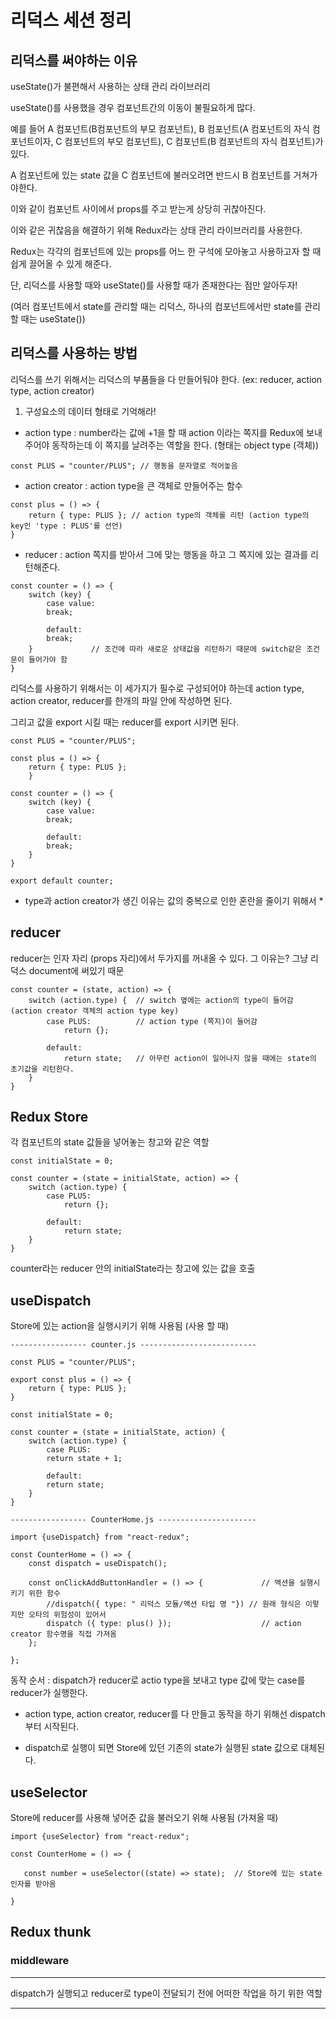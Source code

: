 # 리덕스 세션 정리

## 리덕스를 써야하는 이유

useState()가 불편해서 사용하는 상태 관리 라이브러리

useState()를 사용했을 경우 컴포넌트간의 이동이 불필요하게 많다.

예를 들어 A 컴포넌트(B컴포넌트의 부모 컴포넌트), B 컴포넌트(A 컴포넌트의 자식 컴포넌트이자, C 컴포넌트의 부모 컴포넌트), C 컴포넌트(B 컴포넌트의 자식 컴포넌트)가 있다.

A 컴포넌트에 있는 state 값을 C 컴포넌트에 불러오려면 반드시 B 컴포넌트를 거쳐가야한다.

이와 같이 컴포넌트 사이에서 props를 주고 받는게 상당히 귀찮아진다.

이와 같은 귀찮음을 해결하기 위해 Redux라는 상태 관리 라이브러리를 사용한다.

Redux는 각각의 컴포넌트에 있는 props를 어느 한 구석에 모아놓고 사용하고자 할 때 쉽게 끌어올 수 있게 해준다.

단, 리덕스를 사용할 때와 useState()를 사용할 때가 존재한다는 점만 알아두자!

(여러 컴포넌트에서 state를 관리할 때는 리덕스, 하나의 컴포넌트에서만 state를 관리할 때는 useState())

## 리덕스를 사용하는 방법

리덕스를 쓰기 위해서는 리덕스의 부품들을 다 만들어둬야 한다. (ex: reducer, action type, action creator)

1. 구성요소의 데이터 형태로 기억해라!

- action type : number라는 값에 +1을 할 때 action 이라는 쪽지를 Redux에 보내주어야 동작하는데 이 쪽지를 날려주는 역할을 한다. (형태는 object type (객체))
```
const PLUS = "counter/PLUS"; // 행동을 문자열로 적어놓음
```

- action creator : action type을 큰 객체로 만들어주는 함수
```
const plus = () => {
    return { type: PLUS }; // action type의 객체를 리턴 (action type의 key인 'type : PLUS'를 선언)
}
```

- reducer : action 쪽지를 받아서 그에 맞는 행동을 하고 그 쪽지에 있는 결과를 리턴해준다.
```
const counter = () => {
    switch (key) {
        case value:
        break;

        default:
        break;
    }             // 조건에 따라 새로운 상태값을 리턴하기 때문에 switch같은 조건문이 들어가야 함
}
```

리덕스를 사용하기 위해서는 이 세가지가 필수로 구성되어야 하는데 action type, action creator, reducer를 한개의 파일 안에 작성하면 된다.

그리고 값을 export 시킬 때는 reducer를 export 시키면 된다.
```
const PLUS = "counter/PLUS";

const plus = () => {
    return { type: PLUS };
    }

const counter = () => {
    switch (key) {
        case value:
        break;

        default:
        break;
    }             
}

export default counter;
```

* type과 action creator가 생긴 이유는 값의 중복으로 인한 혼란을 줄이기 위해서 *

## reducer

reducer는 인자 자리 (props 자리)에서 두가지를 꺼내올 수 있다. 그 이유는? 그냥 리덕스 document에 써있기 때문

```
const counter = (state, action) => {
    switch (action.type) {  // switch 옆에는 action의 type이 들어감 (action creator 객체의 action type key)
        case PLUS:          // action type (쪽지)이 들어감
            return {};

        default:
            return state;   // 아무런 action이 일어나지 않을 때에는 state의 초기값을 리턴한다.
    }
}
```

## Redux Store

각 컴포넌트의 state 값들을 넣어놓는 창고와 같은 역할

```
const initialState = 0;

const counter = (state = initialState, action) => {
    switch (action.type) {  
        case PLUS:         
            return {};

        default:
            return state;   
    }
}
```

counter라는 reducer 안의 initialState라는 창고에 있는 값을 호출

## useDispatch

Store에 있는 action을 실행시키기 위해 사용됨 (사용 할 때)

```
----------------- counter.js --------------------------

const PLUS = "counter/PLUS";

export const plus = () => {
    return { type: PLUS };
}

const initialState = 0;

const counter = (state = initialState, action) {
    switch (action.type) {
        case PLUS:
        return state + 1;

        default:
        return state;
    }
}

----------------- CounterHome.js ----------------------

import {useDispatch} from "react-redux";

const CounterHome = () => {
    const dispatch = useDispatch();

    const onClickAddButtonHandler = () => {             // 액션을 실행시키기 위한 함수
        //dispatch({ type: " 리덕스 모듈/액션 타입 명 "}) // 원래 형식은 이렇지만 오타의 위험성이 있어서
        dispatch ({ type: plus() });                    // action creator 함수명을 직접 가져옴
    };
    
};
```

동작 순서 : dispatch가 reducer로 actio type을 보내고 type 값에 맞는 case를 reducer가 실행한다. 

* action type, action creator, reducer를 다 만들고 동작을 하기 위해선 dispatch부터 시작된다.

* dispatch로 실행이 되면 Store에 있던 기존의 state가 실행된 state 값으로 대체된다.

## useSelector

Store에 reducer를 사용해 넣어준 값을 불러오기 위해 사용됨 (가져올 때)

```
import {useSelector} from "react-redux";

const CounterHome = () => {

   const number = useSelector((state) => state);  // Store에 있는 state 인자를 받아옴

}
```

## Redux thunk

### middleware
----------------------------------------------------------------------------

 dispatch가 실행되고 reducer로 type이 전달되기 전에 어떠한 작업을 하기 위한 역할

----------------------------------------------------------------------------

